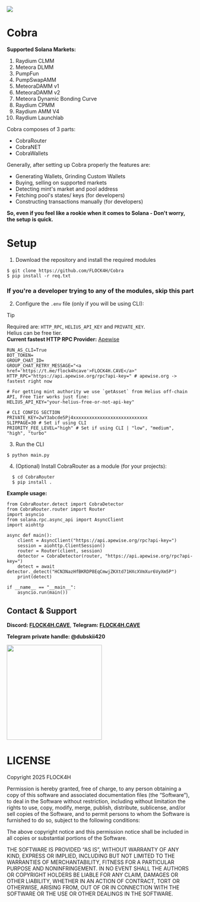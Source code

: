 <img src="https://github.com/FLOCK4H/Cobra/blob/main/imgs/cobra_banner.png" />

# Cobra

**Supported Solana Markets:**

1. Raydium CLMM
2. Meteora DLMM
3. PumpFun
4. PumpSwapAMM
5. MeteoraDAMM v1
6. MeteoraDAMM v2
7. Meteora Dynamic Bonding Curve
8. Raydium CPMM
9. Raydium AMM V4
10. Raydium Launchlab

Cobra composes of 3 parts:
- CobraRouter
- CobraNET
- CobraWallets

Generally, after setting up Cobra properly the features are:
- Generating Wallets, Grinding Custom Wallets
- Buying, selling on supported markets
- Detecting mint's market and pool address
- Fetching pool's states/ keys (for developers)
- Constructing transactions manually (for developers)

**So, even if you feel like a rookie when it comes to Solana - Don't worry, the setup is quick.**

# Setup

1. Download the repository and install the required modules

```
$ git clone https://github.com/FLOCK4H/Cobra
$ pip install -r req.txt
```

<h3>If you're a developer trying to any of the modules, skip this part</h3>

2. Configure the `.env` file (only if you will be using CLI):

> [!TIP]
> Required are: `HTTP_RPC`, `HELIUS_API_KEY` and `PRIVATE_KEY`.</br> 
> Helius can be free tier.</br>
> **Current fastest HTTP RPC Provider:** [Apewise](https://apewise.org)

```
RUN_AS_CLI=True
BOT_TOKEN=
GROUP_CHAT_ID=
GROUP_CHAT_RETRY_MESSAGE="<a href='https://t.me/flock4hcave'>FLOCK4H.CAVE</a>"
HTTP_RPC="https://api.apewise.org/rpc?api-key=" # apewise.org -> fastest right now

# For getting mint authority we use `getAsset` from Helius off-chain API, Free Tier works just fine:
HELIUS_API_KEY="your-helius-free-or-not-api-key" 

# CLI CONFIG SECTION
PRIVATE_KEY=2wY3abcde5Pj4xxxxxxxxxxxxxxxxxxxxxxxxxxxx
SLIPPAGE=30 # Set if using CLI
PRIORITY_FEE_LEVEL="high" # Set if using CLI | "low", "medium", "high", "turbo"
```

3. Run the CLI

`$ python main.py`

4. (Optional) Install CobraRouter as a module (for your projects):

```
  $ cd CobraRouter
  $ pip install .
```

**Example usage:**

```
from CobraRouter.detect import CobraDetector
from CobraRouter.router import Router
import asyncio
from solana.rpc.async_api import AsyncClient
import aiohttp

async def main():
    client = AsyncClient("https://api.apewise.org/rpc?api-key=")
    session = aiohttp.ClientSession()
    router = Router(client, session)
    detector = CobraDetector(router, "https://api.apewise.org/rpc?api-key=")
    detect = await detector._detect("HCN3NazHfBKRDP8EqCmwjZKXtd71HXcXVmXur6VyXm5P")
    print(detect)

if __name__ == "__main__":
    asyncio.run(main())
```

## Contact & Support

**Discord: [FLOCK4H.CAVE](https://discord.gg/thREUECv2a)**, **Telegram: [FLOCK4H.CAVE](https://t.me/flock4hcave)**

**Telegram private handle: @dubskii420**

<img src="https://github.com/user-attachments/assets/d655c153-0056-47fc-8314-6f919f18ed6d" width="256" />

# LICENSE

Copyright 2025 FLOCK4H

Permission is hereby granted, free of charge, to any person obtaining a copy of this software and associated documentation files (the “Software”), to deal in the Software without restriction, including without limitation the rights to use, copy, modify, merge, publish, distribute, sublicense, and/or sell copies of the Software, and to permit persons to whom the Software is furnished to do so, subject to the following conditions:

The above copyright notice and this permission notice shall be included in all copies or substantial portions of the Software.

THE SOFTWARE IS PROVIDED “AS IS”, WITHOUT WARRANTY OF ANY KIND, EXPRESS OR IMPLIED, INCLUDING BUT NOT LIMITED TO THE WARRANTIES OF MERCHANTABILITY, FITNESS FOR A PARTICULAR PURPOSE AND NONINFRINGEMENT. IN NO EVENT SHALL THE AUTHORS OR COPYRIGHT HOLDERS BE LIABLE FOR ANY CLAIM, DAMAGES OR OTHER LIABILITY, WHETHER IN AN ACTION OF CONTRACT, TORT OR OTHERWISE, ARISING FROM, OUT OF OR IN CONNECTION WITH THE SOFTWARE OR THE USE OR OTHER DEALINGS IN THE SOFTWARE.
